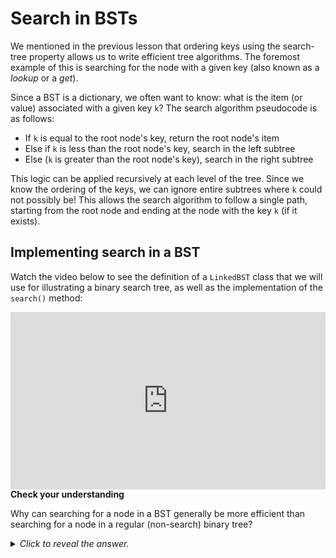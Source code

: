 # Search in BSTs

We mentioned in the previous lesson that ordering keys using the search-tree property allows us to write efficient tree algorithms. The foremost example of this is searching for the node with a given key (also known as a *lookup* or a *get*).

Since a BST is a dictionary, we often want to know: what is the item (or value) associated with a given key `k`? The search algorithm pseudocode is as follows:

* If `k` is equal to the root node's key, return the root node's item
* Else if `k` is less than the root node's key, search in the left subtree
* Else (`k` is greater than the root node's key), search in the right subtree

This logic can be applied recursively at each level of the tree. Since we know the ordering of the keys, we can ignore entire subtrees where `k` could not possibly be! This allows the search algorithm to follow a single path, starting from the root node and ending at the node with the key `k` (if it exists).

## Implementing search in a BST

Watch the video below to see the definition of a `LinkedBST` class that we will use for illustrating a binary search tree, as well as the implementation of the `search()` method:

<div
  style="position: relative; padding-bottom: 56.25%; height: 0;">
  <iframe
    src="https://www.youtube.com/embed/5Fp3dRUBSMg"
    title="YouTube video player"
    frameborder="0"
    allow="accelerometer; autoplay; clipboard-write; encrypted-media; gyroscope; picture-in-picture"
    allowfullscreen
    style="position: absolute; top: 0; left: 0; width: 100%; height: 100%;">
  </iframe>
</div>

<aside>
<b>Check your understanding</b>
<p>Why can searching for a node in a BST generally be more efficient than searching for a node in a regular (non-search) binary tree?</p>
<details>
<summary>
<i>Click to reveal the answer.</i>
</summary>
<p><b>Answer.</b> In a regular binary tree, we have no indication where the node with the requested value might be. Therefore, we generally have to search all of the nodes! In a BST, however, we can direct our search down a single path of the tree. We will more formally discuss the efficiency of BST algorithms in a couple of lessons.
</details>
</aside>
